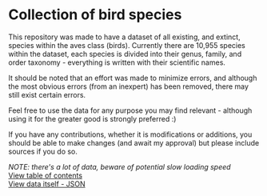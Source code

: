 # Collection of bird species

This repository was made to have a dataset of all existing, and extinct, species within the aves class (birds). Currently there are 10,955 species within the dataset, each species is divided into their genus, family, and order taxonomy - everything is written with their scientific names.

It should be noted that an effort was made to minimize errors, and although the most obvious errors (from an inexpert) has been removed, there may still exist certain errors.

Feel free to use the data for any purpose you may find relevant - although using it for the greater good is strongly preferred :)

If you have any contributions, whether it is modifications or additions, you should be able to make changes (and await my approval) but please include sources if you do so.

*NOTE: there's a lot of data, beware of potential slow loading speed*<br>
[View table of contents](https://github.com/OBundgaard/bird_species/blob/main/table_of_contents.md)<br>
[View data itself - JSON](https://github.com/OBundgaard/bird_species/blob/main/aves.json)
